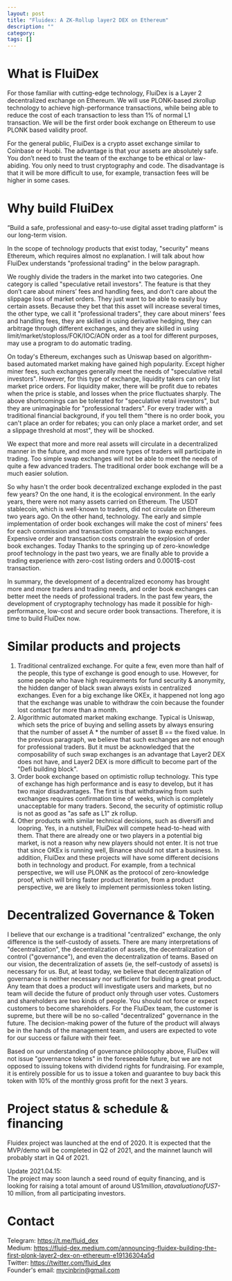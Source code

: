 ```yaml
---
layout: post
title: "Fluidex: A ZK-Rollup layer2 DEX on Ethereum"
description: ""
category: 
tags: []
---
```


# What is FluiDex
For those familiar with cutting-edge technology, FluiDex is a Layer 2 decentralized exchange on Ethereum. We will use PLONK-based zkrollup technology to achieve high-performance transactions, while being able to reduce the cost of each transaction to less than 1% of normal L1 transaction. We will be the first order book exchange on Ethereum to use PLONK based validity proof.

For the general public, FluiDex is a crypto asset exchange similar to Coinbase or Huobi. The advantage is that your assets are absolutely safe. You don’t need to trust the team of the exchange to be ethical or law-abiding. You only need to trust cryptography and code. The disadvantage is that it will be more difficult to use, for example, transaction fees will be higher in some cases.

# Why build FluiDex
“Build a safe, professional and easy-to-use digital asset trading platform" is our long-term vision.

In the scope of technology products that exist today, "security" means Ethereum, which requires almost no explanation. I will talk about how FluiDex understands "professional trading" in the below paragraph.

We roughly divide the traders in the market into two categories. One category is called "speculative retail investors". The feature is that they don’t care about miners’ fees and handling fees, and don’t care about the slippage loss of market orders. They just want to be able to easily buy certain assets. Because they bet that this asset will increase several times, the other type, we call it "professional traders", they care about miners' fees and handling fees, they are skilled in using derivative hedging, they can arbitrage through different exchanges, and they are skilled in using limit/market/stoploss/FOK/IOC/AON order as a tool for different purposes, may use a program to do automatic trading.

On today's Ethereum, exchanges such as Uniswap based on algorithm-based automated market making have gained high popularity. Except higher miner fees, such exchanges generally meet the needs of "speculative retail investors". However, for this type of exchange, liquidity takers can only list market price orders. For liquidity maker, there will be profit due to rebates when the price is stable, and losses when the price fluctuates sharply. The above shortcomings can be tolerated for "speculative retail investors", but they are unimaginable for "professional traders". For every trader with a traditional financial background, if you tell them "there is no order book, you can't place an order for rebates; you can only place a market order, and set a slippage threshold at most", they will be shocked.

We expect that more and more real assets will circulate in a decentralized manner in the future, and more and more types of traders will participate in trading. Too simple swap exchanges will not be able to meet the needs of quite a few advanced traders. The traditional order book exchange will be a much easier solution.

So why hasn't the order book decentralized exchange exploded in the past few years? On the one hand, it is the ecological environment. In the early years, there were not many assets carried on Ethereum. The USDT stablecoin, which is well-known to traders, did not circulate on Ethereum two years ago. On the other hand, technology. The early and simple implementation of order book exchanges will make the cost of miners' fees for each commission and transaction comparable to swap exchanges. Expensive order and transaction costs constrain the explosion of order book exchanges. Today Thanks to the springing up of zero-knowledge proof technology in the past two years, we are finally able to provide a trading experience with zero-cost listing orders and 0.0001$-cost transaction.

In summary, the development of a decentralized economy has brought more and more traders and trading needs, and order book exchanges can better meet the needs of professional traders. In the past few years, the development of cryptography technology has made it possible for high-performance, low-cost and secure order book transactions. Therefore, it is time to build FluiDex now.

# Similar products and projects

1. Traditional centralized exchange. For quite a few, even more than half of the people, this type of exchange is good enough to use. However, for some people who have high requirements for fund security & anonymity, the hidden danger of black swan always exists in centralized exchanges. Even for a big exchange like OKEx, it happened not long ago that the exchange was unable to withdraw the coin because the founder lost contact for more than a month.
2. Algorithmic automated market making exchange. Typical is Uniswap, which sets the price of buying and selling assets by always ensuring that the number of asset A * the number of asset B == the fixed value. In the previous paragraph, we believe that such exchanges are not enough for professional traders. But it must be acknowledged that the composability of such swap exchanges is an advantage that Layer2 DEX does not have, and Layer2 DEX is more difficult to become part of the "Defi building block".
3. Order book exchange based on optimistic rollup technology. This type of exchange has high performance and is easy to develop, but it has two major disadvantages. The first is that withdrawing from such exchanges requires confirmation time of weeks, which is completely unacceptable for many traders. Second, the security of optimistic rollup is not as good as "as safe as L1" zk rollup.
4. Other products with similar technical decisions, such as diversifi and loopring. Yes, in a nutshell, FluiDex will compete head-to-head with them. That there are already one or two players in a potential big market, is not a reason why new players should not enter. It is not true that since OKEx is running well, Binance should not start a business. In addition, FluiDex and these projects will have some different decisions both in technology and product. For example, from a technical perspective, we will use PLONK as the protocol of zero-knowledge proof, which will bring faster product iteration, from a product perspective, we are likely to implement permissionless token listing.

# Decentralized Governance & Token 

I believe that our exchange is a traditional "centralized" exchange, the only difference is the self-custody of assets. There are many interpretations of "decentralization", the decentralization of assets, the decentralization of control ("governance"), and even the decentralization of teams. Based on our vision, the decentralization of assets (ie, the self-custody of assets) is necessary for us. But, at least today, we believe that decentralization of governance is neither necessary nor sufficient for building a great product. Any team that does a product will investigate users and markets, but no team will decide the future of product only through user votes. Customers and shareholders are two kinds of people. You should not force or expect customers to become shareholders. For the FluiDex team, the customer is supreme, but there will be no so-called "decentralized" governance in the future. The decision-making power of the future of the product will always be in the hands of the management team, and users are expected to vote for our success or failure with their feet.

Based on our understanding of governance philosophy above, FluiDex will not issue "governance tokens" in the foreseeable future, but we are not opposed to issuing tokens with dividend rights for fundraising. For example, it is entirely possible for us to issue a token and guarantee to buy back this token with 10% of the monthly gross profit for the next 3 years.


# Project status & schedule & financing

Fluidex project was launched at the end of 2020. It is expected that the MVP/demo will be completed in Q2 of 2021, and the mainnet launch will probably start in Q4 of 2021.

Update 2021.04.15:      
The project may soon launch a seed round of equity financing, and is looking for raising a total amount of around US$1 million, at a valuation of US$7-10 million, from all participating investors.

# Contact

Telegram: <https://t.me/fluid_dex>    
Medium: <https://fluid-dex.medium.com/announcing-fluidex-building-the-first-plonk-layer2-dex-on-ethereum-e19136304a5d>     
Twitter: <https://twitter.com/fluid_dex>     
Founder's email: mycinbrin@gmail.com

